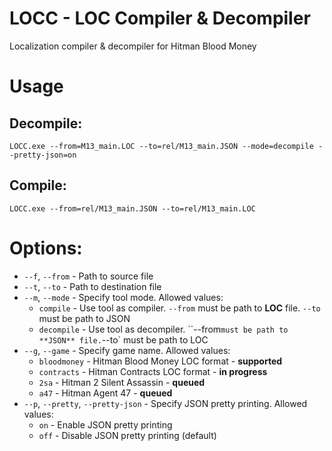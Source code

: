 LOCC - LOC Compiler & Decompiler
================================

Localization compiler & decompiler for Hitman Blood Money
 
Usage
=====

Decompile:
----------

```
LOCC.exe --from=M13_main.LOC --to=rel/M13_main.JSON --mode=decompile --pretty-json=on
```

Compile:
--------

```
LOCC.exe --from=rel/M13_main.JSON --to=rel/M13_main.LOC
```

Options:
========

 * `--f`, `--from` - Path to source file
 * `--t`, `--to` - Path to destination file
 * `--m`, `--mode` - Specify tool mode. Allowed values:
    * `compile` - Use tool as compiler. `--from` must be path to **LOC** file. `--to` must be path to JSON
    * `decompile` - Use tool as decompiler. ``--from` must be path to **JSON** file. `--to` must be path to LOC
 * `--g`, `--game` - Specify game name. Allowed values: 
    * `bloodmoney` - Hitman Blood Money LOC format - **supported**
    * `contracts` - Hitman Contracts LOC format - **in progress**
    * `2sa` - Hitman 2 Silent Assassin - **queued**
    * `a47` - Hitman Agent 47 - **queued**
 * `--p`, `--pretty`, `--pretty-json` - Specify JSON pretty printing. Allowed values:
    * `on` - Enable JSON pretty printing
    * `off` - Disable JSON pretty printing (default)
